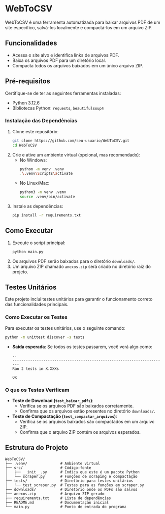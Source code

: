 
# WebToCSV

WebToCSV é uma ferramenta automatizada para baixar arquivos PDF de um site específico, salvá-los localmente e compactá-los em um arquivo ZIP.

## Funcionalidades
- Acessa o site alvo e identifica links de arquivos PDF.
- Baixa os arquivos PDF para um diretório local.
- Compacta todos os arquivos baixados em um único arquivo ZIP.

## Pré-requisitos
Certifique-se de ter as seguintes ferramentas instaladas:
- Python 3.12.6
- Bibliotecas Python: `requests`, `beautifulsoup4`

### Instalação das Dependências
1. Clone este repositório:
   ```bash
   git clone https://github.com/seu-usuario/WebToCSV.git
   cd WebToCSV
   ```
2. Crie e ative um ambiente virtual (opcional, mas recomendado):
   - No Windows:
     ```bash
     python -m venv .venv
     .\.venv\Scripts\activate
     ```
   - No Linux/Mac:
     ```bash
     python3 -m venv .venv
     source .venv/bin/activate
     ```
3. Instale as dependências:
   ```bash
   pip install -r requirements.txt
   ```

## Como Executar
1. Execute o script principal:
   ```bash
   python main.py
   ```
2. Os arquivos PDF serão baixados para o diretório `downloads/`.
3. Um arquivo ZIP chamado `anexos.zip` será criado no diretório raiz do projeto.

## Testes Unitários
Este projeto inclui testes unitários para garantir o funcionamento correto das funcionalidades principais.

### Como Executar os Testes
Para executar os testes unitários, use o seguinte comando:

```bash
python -m unittest discover -s tests
```

- **Saída esperada**: Se todos os testes passarem, você verá algo como:
  ```plaintext
  ..
  ----------------------------------------------------------------------
  Ran 2 tests in X.XXXs

  OK
  ```

### O que os Testes Verificam
- **Teste de Download (`test_baixar_pdfs`)**:
  - Verifica se os arquivos PDF são baixados corretamente.
  - Confirma que os arquivos estão presentes no diretório `downloads/`.
- **Teste de Compactação (`test_compactar_arquivos`)**:
  - Verifica se os arquivos baixados são compactados em um arquivo ZIP.
  - Confirma que o arquivo ZIP contém os arquivos esperados.

## Estrutura do Projeto
```
WebToCSV/
├── .venv/               # Ambiente virtual
├── src/                 # Código-fonte
│   ├── __init__.py      # Indica que este é um pacote Python
│   └── scraper.py       # Funções de scraping e compactação
├── tests/               # Diretório para testes unitários
│   └── test_scraper.py  # Testes para as funções em scraper.py
├── downloads/           # Diretório onde os PDFs são salvos
├── anexos.zip           # Arquivo ZIP gerado
├── requirements.txt     # Lista de dependências
├── README.md            # Documentação inicial
└── main.py              # Ponto de entrada do programa
```